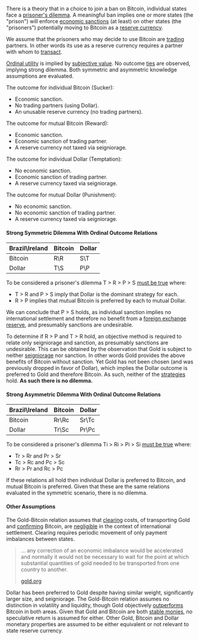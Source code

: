 There is a theory that in a choice to join a ban on Bitcoin, individual states face a [prisoner's dilemma](https://en.wikipedia.org/wiki/Prisoner%27s_dilemma). A meaningful ban implies one or more states (the "prison") will enforce [economic sanctions](https://www.cfr.org/backgrounder/what-are-economic-sanctions) (at least) on other states (the "prisoners") potentially moving to Bitcoin as a [reserve currency](https://en.wikipedia.org/wiki/Reserve_currency).

We assume that the prisoners who may decide to use Bitcoin are [trading](Glossary#trade) partners. In other words its use as a reserve currency requires a partner with whom to [transact](Glossary#transaction).

[Ordinal utility](https://en.wikipedia.org/wiki/Ordinal_utility) is implied by [subjective value](https://en.wikipedia.org/wiki/Subjective_theory_of_value). No outcome [ties](https://en.wikipedia.org/wiki/Tie_(draw)) are observed, implying strong dilemma. Both symmetric and asymmetric knowledge assumptions are evaluated.

The outcome for individual Bitcoin (Sucker):
* Economic sanction.
* No trading partners (using Dollar).
* An unusable reserve currency (no trading partners).

The outcome for mutual Bitcoin (Reward):
* Economic sanction.
* Economic sanction of trading partner.
* A reserve currency not taxed via seigniorage.

The outcome for individual Dollar (Temptation):
* No economic sanction.
* Economic sanction of trading partner.
* A reserve currency taxed via seigniorage.

The outcome for mutual Dollar (Punishment):
* No economic sanction.
* No economic sanction of trading partner.
* A reserve currency taxed via seigniorage.

#### Strong Symmetric Dilemma With Ordinal Outcome Relations

|Brazil\Ireland|Bitcoin|Dollar|
|--------------|-------|------|
|Bitcoin       |R\R    |S\T   |
|Dollar        |T\S    |P\P   |

To be considered a prisoner's dilemma T > R > P > S [must be true](https://plato.stanford.edu/entries/prisoner-dilemma/#Symm2t2PDOrdiPayo) where:
* T > R and P > S imply that Dollar is the dominant strategy for each.
* R > P implies that mutual Bitcoin is preferred by each to mutual Dollar.

We can conclude that P > S holds, as individual sanction implies no international settlement and therefore no benefit from a [foreign exchange reserve](https://en.wikipedia.org/wiki/Foreign-exchange_reserves), and presumably sanctions are undesirable.

To determine if R > P and T > R hold, an objective method is required to relate only seigniorage and sanction, as presumably sanctions are undesirable. This can be obtained by the observation that Gold is subject to neither [seigniorage](https://en.wikipedia.org/wiki/Seigniorage) nor sanction. In other words Gold provides the above benefits of Bitcoin without sanction. Yet Gold has not been chosen (and was previously dropped in favor of Dollar), which implies the Dollar outcome is preferred to Gold and therefore Bitcoin. As such, neither of the [strategies](https://en.wikipedia.org/wiki/Strategic_dominance) hold. **As such there is no dilemma.**

#### Strong Asymmetric Dilemma With Ordinal Outcome Relations

|Brazil\Ireland|Bitcoin|Dollar|
|--------------|-------|------|
|Bitcoin       |Rr\Rc  |Sr\Tc |
|Dollar        |Tr\Sc  |Pr\Pc |

To be considered a prisoner's dilemma Ti > Ri > Pi > Si [must be true](https://plato.stanford.edu/entries/prisoner-dilemma/#Asym) where:
* Tr > Rr and Pr > Sr
* Tc > Rc and Pc > Sc
* Rr > Pr and Rc > Pc

If these relations all hold then individual Dollar is preferred to Bitcoin, and mutual Bitcoin is preferred. Given that these are the same relations evaluated in the symmetric scenario, there is no dilemma.

#### Other Assumptions

The Gold-Bitcoin relation assumes that [clearing](https://en.wikipedia.org/wiki/Clearing_(finance)) costs, of transporting Gold and [confirming](Glossary#confirmation) Bitcoin, are [negligible](https://www.gold.org/about-gold/history-of-gold/the-gold-standard) in the context of international settlement. Clearing requires periodic movement of only payment imbalances between states.

> ... any correction of an economic imbalance would be accelerated and normally it would not be necessary to wait for the point at which substantial quantities of gold needed to be transported from one country to another.
>
> [gold.org](https://www.gold.org/about-gold/history-of-gold/the-gold-standard)

Dollar has been preferred to Gold despite having similar weight, significantly larger size, and seigniorage. The Gold-Bitcoin relation assumes no distinction in volatility and liquidity, though Gold objectively [outperforms](https://coinweek.com/bullion-report/bitcoin-vs-gold-10-crystal-clear-comparisons/) Bitcoin in both areas. Given that Gold and Bitcoin are both [stable monies](Stability-Property), no speculative return is assumed for either. Other Gold, Bitcoin and Dollar monetary properties are assumed to be either equivalent or not relevant to state reserve currency.
